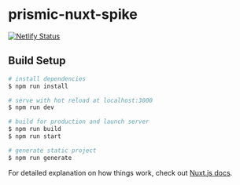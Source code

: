 # prismic-nuxt-spike

[![Netlify Status](https://api.netlify.com/api/v1/badges/67a06a8e-ec9c-4dcc-bfeb-3c0794cda8fa/deploy-status)](https://app.netlify.com/sites/prismic-nuxt-spike/deploys)

## Build Setup

``` bash
# install dependencies
$ npm run install

# serve with hot reload at localhost:3000
$ npm run dev

# build for production and launch server
$ npm run build
$ npm run start

# generate static project
$ npm run generate
```

For detailed explanation on how things work, check out [Nuxt.js docs](https://nuxtjs.org).
